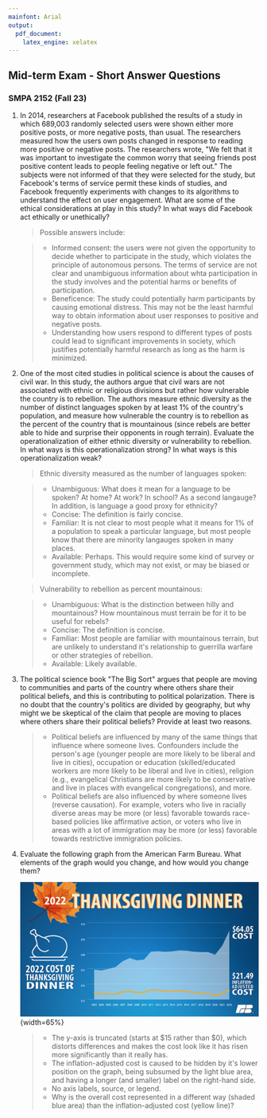 ```yaml
---
mainfont: Arial
output:
  pdf_document: 
    latex_engine: xelatex
---
```


## Mid-term Exam - Short Answer Questions
### SMPA 2152 (Fall 23)

1. In 2014, researchers at Facebook published the results of a study in which 689,003 randomly selected users were shown either more positive posts, or more negative posts, than usual. The researchers measured how the users own posts changed in response to reading more positive or negative posts. The researchers wrote, "We felt that it was important to investigate the common worry that seeing friends post positive content leads to people feeling negative or left out." The subjects were not informed of that they were selected for the study, but Facebook's terms of service permit these kinds of studies, and Facebook frequently experiments with changes to its algorithms to understand the effect on user engagement. What are some of the ethical considerations at play in this study? In what ways did Facebook act ethically or unethically?

    > Possible answers include:
    
    > * Informed consent: the users were not given the opportunity to decide whether to participate in the study, which violates the principle of autonomous persons. The terms of service are not clear and unambiguous information about whta participation in the study involves and the potential harms or benefits of participation.
    > * Beneficence: The study could potentially harm participants by causing emotional distress. This may not be the least harmful way to obtain information about user responses to positive and negative posts.
    > * Understanding how users respond to different types of posts could lead to significant improvements in society, which justifies potentially harmful research as long as the harm is minimized.

2. One of the most cited studies in political science is about the causes of civil war. In this study, the authors argue that civil wars are not associated with ethnic or religious divisions but rather how vulnerable the country is to rebellion. The authors measure ethnic diversity as the number of distinct languages spoken by at least 1% of the country's population, and measure how vulnerable the country is to rebellion as the percent of the country that is mountainous (since rebels are better able to hide and surprise their opponents in rough terrain). Evaluate the operationalization of either ethnic diversity or vulnerability to rebellion. In what ways is this operationalization strong? In what ways is this operationalization weak?

    > Ethnic diversity measured as the number of languages spoken:
    
    > * Unambiguous: What does it mean for a language to be spoken? At home? At work? In school? As a second langauge? In addition, is language a good proxy for ethnicity?
    > * Concise: The definition is fairly concise.
    > * Familiar: It is not clear to most people what it means for 1% of a population to speak a particular language, but most people know that there are minority langauges spoken in many places.
    > * Available: Perhaps. This would require some kind of survey or government study, which may not exist, or may be biased or incomplete.
    
    > Vulnerability to rebellion as percent mountainous:
    
    > * Unambiguous: What is the distinction between hilly and mountainous? How mountainous must terrain be for it to be useful for rebels?
    > * Concise: The definition is concise.
    > * Familiar: Most people are familiar with mountainous terrain, but are unlikely to understand it's relationship to guerrilla warfare or other strategies of rebellion.
    > * Available: Likely available.

3. The political science book "The Big Sort" argues that people are moving to communities and parts of the country where others share their political beliefs, and this is contributing to political polarization. There is no doubt that the country's politics are divided by geography, but why might we be skeptical of the claim that people are moving to places where others share their political beliefs? Provide at least two reasons.

    > * Political beliefs are influenced by many of the same things that influence where someone lives. Confounders include the person's age (younger people are more likely to be liberal and live in cities), occupation or education (skilled/educated workers are more likely to be liberal and live in cities), religion (e.g., evangelical Christians are more likely to be conservative and live in places with evangelical congregations), and more.
    > * Political beliefs are also influenced by where someone lives (reverse causation). For example, voters who live in racially diverse areas may be more (or less) favorable towards race-based policies like affirmative action, or voters who live in areas with a lot of immigration may be more (or less) favorable towards restrictive immigration policies.

4. Evaluate the following graph from the American Farm Bureau. What elements of the graph would you change, and how would you change them?

    ![](2022ThanksgivingAmericanFarmBureau.png){width=65%}
    
    > * The y-axis is truncated (starts at \$15 rather than \$0), which distorts differences and makes the cost look like it has risen more significantly than it really has.
    > * The inflation-adjusted cost is caused to be hidden by it's lower position on the graph, being subsumed by the light blue area, and having a longer (and smaller) label on the right-hand side.
    > * No axis labels, source, or legend.
    > * Why is the overall cost represented in a different way (shaded blue area) than the inflation-adjusted cost (yellow line)?
